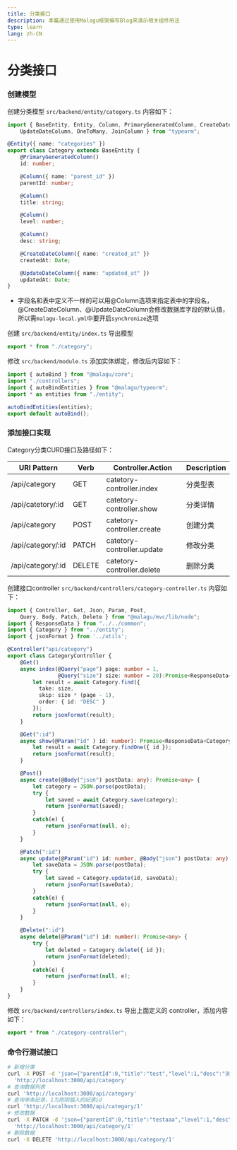```yaml
---
title: 分类接口
description: 本篇通过使用Malagu框架编写Blog来演示相关组件用法
type: learn
lang: zh-CN
---
```

# 分类接口

### 创建模型

创建分类模型 `src/backend/entity/category.ts` 内容如下：

```ts
import { BaseEntity, Entity, Column, PrimaryGeneratedColumn, CreateDateColumn,
    UpdateDateColumn, OneToMany, JoinColumn } from "typeorm";

@Entity({ name: "categories" })
export class Category extends BaseEntity {
    @PrimaryGeneratedColumn()
    id: number;

    @Column({ name: "parent_id" })
    parentId: number;

    @Column()
    title: string;

    @Column()
    level: number;

    @Column()
    desc: string;

    @CreateDateColumn({ name: "created_at" })
    createdAt: Date;

    @UpdateDateColumn({ name: "updated_at" })
    updatedAt: Date;
}
```

* 字段名和表中定义不一样的可以用@Column选项来指定表中的字段名，@CreateDateColumn、@UpdateDateColumn会修改数据库字段的默认值，所以需`malagu-local.yml`中要开启`synchronize`选项

创建 `src/backend/entity/index.ts` 导出模型

```ts
export * from "./category";
```

修改 `src/backend/module.ts` 添加实体绑定，修改后内容如下：

```ts
import { autoBind } from "@malagu/core";
import "./controllers";
import { autoBindEntities } from "@malagu/typeorm";
import * as entities from "./entity";

autoBindEntities(entities);
export default autoBind();
```

### 添加接口实现

Category分类CURD接口及路径如下：

| URI Pattern       | Verb   | Controller.Action          | Description |
| ----              | ----   | ----                       | ----        |
| /api/category     | GET    | catetory-controller.index  | 分类型表   |
| /api/catetory/:id | GET    | catetory-controller.show   | 分类详情   |
| /api/category     | POST   | catetory-controller.create | 创建分类   |
| /api/category/:id | PATCH  | catetory-controller.update | 修改分类   |
| /api/category/:id | DELETE | catetory-controller.delete | 删除分类   |

创建接口controller `src/backend/controllers/category-controller.ts` 内容如下：

```ts
import { Controller, Get, Json, Param, Post,
    Query, Body, Patch, Delete } from "@malagu/mvc/lib/node";
import { ResponseData } from "../../common";
import { Category } from "../entity";
import { jsonFormat } from '../utils';

@Controller("api/category")
export class CategoryController {
    @Get()
    async index(@Query("page") page: number = 1,
                @Query("size") size: number = 20):Promise<ResponseData<Category[]>> {
        let result = await Category.find({ 
          take: size,
          skip: size * (page - 1),
          order: { id: "DESC" }
        });
        return jsonFormat(result);
    }

    @Get(":id")
    async show(@Param("id" ) id: number): Promise<ResponseData<Category>> {
        let result = await Category.findOne({ id });
        return jsonFormat(result);
    }

    @Post()
    async create(@Body("json") postData: any): Promise<any> {
        let category = JSON.parse(postData);
        try {
            let saved = await Category.save(category);
            return jsonFormat(saved);
        }
        catch(e) {
            return jsonFormat(null, e);
        }
    }

    @Patch(":id")
    async update(@Param("id") id: number, @Body("json") postData: any): Promise<any> {
        let saveData = JSON.parse(postData);
        try {
            let saved = Category.update(id, saveData);
            return jsonFormat(saveData);
        }
        catch(e) {
            return jsonFormat(null, e);
        }
    }

    @Delete(":id")
    async delete(@Param("id") id: number): Promise<any> {
        try {
            let deleted = Category.delete({ id });
            return jsonFormat(deleted);
        }
        catch(e) {
            return jsonFormat(null, e);
        }
    }
}
```

修改 `src/backend/controllers/index.ts` 导出上面定义的 controller，添加内容如下：

```ts
export * from "./category-controller";
```

### 命令行测试接口

```bash
# 新增分类
curl -X POST -d 'json={"parentId":0,"title":"test","level":1,"desc":"测试分类"}' \
  'http://localhost:3000/api/category'
# 查询数据列表
curl 'http://localhost:3000/api/category'
# 查询单条纪录，1为刚刚插入的纪录id
curl 'http://localhost:3000/api/category/1'
# 修改数据
curl -X PATCH -d 'json={"parentId":0,"title":"testaaa","level":1,"desc":"测试分类"}' \
  'http://localhost:3000/api/category/1'
# 删除数据
curl -X DELETE 'http://localhost:3000/api/category/1'
```
